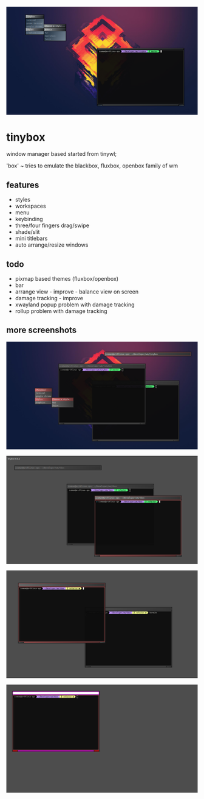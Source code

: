 ![Latest Screenshot](https://github.com/icedman/tinybox/raw/master/screenshots/Screenshot%20from%202020-05-23%2018-38-03.png)

# tinybox

window manager based started from tinywl;

'box' ~ tries to emulate the blackbox, fluxbox, openbox family of wm

## features

* styles
* workspaces
* menu
* keybinding
* three/four fingers drag/swipe
* shade/slit
* mini titlebars
* auto arrange/resize windows

## todo

* pixmap based themes (fluxbox/openbox)
* bar
* arrange view - improve - balance view on screen
* damage tracking - improve
* xwayland popup problem with damage tracking
* rollup problem with damage tracking

## more screenshots

![Menu Added ](https://raw.githubusercontent.com/icedman/tinybox/master/screenshots/Screenshot%20from%202020-05-20%2023-29-45.png)

![Early days](https://github.com/icedman/tinybox/blob/master/screenshots/Screenshot%20from%202020-05-13%2016-48-51.png)

![More](https://github.com/icedman/tinybox/raw/master/screenshots/Screenshot%20from%202020-05-13%2014-11-04.png)

![First boxes](https://raw.githubusercontent.com/icedman/tinybox/master/screenshots/Screenshot%20from%202020-05-13%2013-48-31.png)


